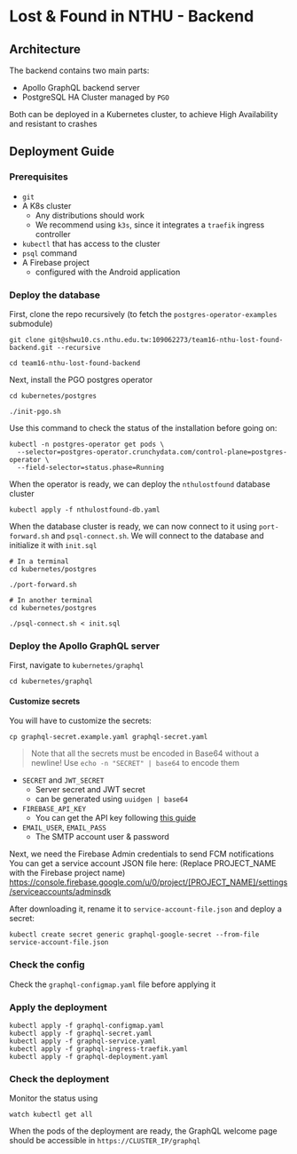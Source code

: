 # Lost & Found in NTHU - Backend

## Architecture

The backend contains two main parts:
- Apollo GraphQL backend server
- PostgreSQL HA Cluster managed by `PGO`

Both can be deployed in a Kubernetes cluster, to achieve High Availability and resistant to crashes

## Deployment Guide

### Prerequisites
- `git`
- A K8s cluster
    - Any distributions should work
    - We recommend using `k3s`, since it integrates a `traefik` ingress controller
- `kubectl` that has access to the cluster
- `psql` command
- A Firebase project
    - configured with the Android application

### Deploy the database

First, clone the repo recursively (to fetch the `postgres-operator-examples` submodule)

```bash=
git clone git@shwu10.cs.nthu.edu.tw:109062273/team16-nthu-lost-found-backend.git --recursive

cd team16-nthu-lost-found-backend
```

Next, install the PGO postgres operator
```bash=
cd kubernetes/postgres

./init-pgo.sh
```

Use this command to check the status of the installation before going on:
```bash=
kubectl -n postgres-operator get pods \
  --selector=postgres-operator.crunchydata.com/control-plane=postgres-operator \
  --field-selector=status.phase=Running
```

When the operator is ready, we can deploy the `nthulostfound` database cluster

```bash=
kubectl apply -f nthulostfound-db.yaml
```

When the database cluster is ready, we can now connect to it using `port-forward.sh` and `psql-connect.sh`.
We will connect to the database and initialize it with `init.sql`

```bash=
# In a terminal
cd kubernetes/postgres

./port-forward.sh
```

```bash=
# In another terminal
cd kubernetes/postgres

./psql-connect.sh < init.sql
```

### Deploy the Apollo GraphQL server


First, navigate to `kubernetes/graphql`
```bash=
cd kubernetes/graphql
```


#### Customize secrets
You will have to customize the secrets:

```bash=
cp graphql-secret.example.yaml graphql-secret.yaml
```

> Note that all the secrets must be encoded in Base64 without a newline!
> Use `echo -n "SECRET" | base64` to encode them

- `SECRET` and `JWT_SECRET`
    - Server secret and JWT secret
    - can be generated using `uuidgen | base64`
- `FIREBASE_API_KEY`
    - You can get the API key following [this guide](https://firebase.google.com/docs/projects/api-keys?hl=en)
- `EMAIL_USER`, `EMAIL_PASS`
    - The SMTP account user & password

Next, we need the Firebase Admin credentials to send FCM notifications
You can get a service account JSON file here: (Replace PROJECT_NAME with the Firebase project name)
https://console.firebase.google.com/u/0/project/[PROJECT_NAME]/settings/serviceaccounts/adminsdk

After downloading it, rename it to `service-account-file.json` and deploy a secret:
```bash=
kubectl create secret generic graphql-google-secret --from-file service-account-file.json
```

### Check the config

Check the `graphql-configmap.yaml` file before applying it

### Apply the deployment

```bash=
kubectl apply -f graphql-configmap.yaml
kubectl apply -f graphql-secret.yaml
kubectl apply -f graphql-service.yaml
kubectl apply -f graphql-ingress-traefik.yaml
kubectl apply -f graphql-deployment.yaml
```

### Check the deployment

Monitor the status using
```bash=
watch kubectl get all
```

When the pods of the deployment are ready, the GraphQL welcome page should be accessible in `https://CLUSTER_IP/graphql`
